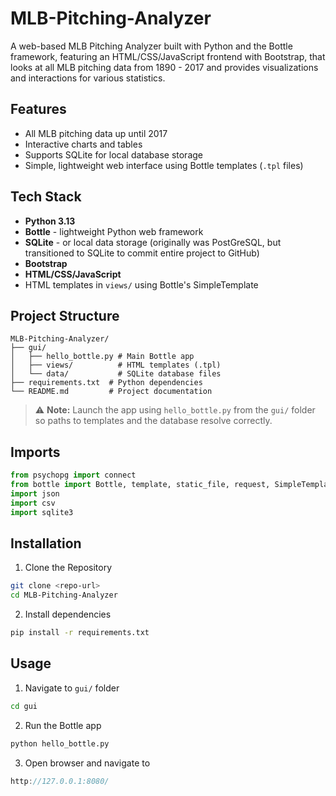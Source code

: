 # MLB-Pitching-Analyzer

A web-based MLB Pitching Analyzer built with Python and the Bottle framework, featuring an HTML/CSS/JavaScript frontend with Bootstrap, that looks at all MLB pitching data from 1890 - 2017 and provides visualizations and interactions for various statistics.

## Features

- All MLB pitching data up until 2017
- Interactive charts and tables
- Supports SQLite for local database storage
- Simple, lightweight web interface using Bottle templates (`.tpl` files)

## Tech Stack

- **Python 3.13**
- **Bottle** - lightweight Python web framework
- **SQLite** - or local data storage (originally was PostGreSQL, but transitioned to SQLite to commit entire project to GitHub)
- **Bootstrap**
- **HTML/CSS/JavaScript**
- HTML templates in `views/` using Bottle's SimpleTemplate

## Project Structure

```text
MLB-Pitching-Analyzer/
├── gui/
│   ├── hello_bottle.py # Main Bottle app
│   ├── views/          # HTML templates (.tpl)
│   └── data/           # SQLite database files
├── requirements.txt  # Python dependencies
└── README.md         # Project documentation
```

> ⚠️ **Note:** Launch the app using `hello_bottle.py` from the `gui/` folder so paths to templates and the database resolve correctly.

## Imports

```python
from psychopg import connect
from bottle import Bottle, template, static_file, request, SimpleTemplate
import json
import csv
import sqlite3
```

## Installation

1. Clone the Repository

```bash
git clone <repo-url>
cd MLB-Pitching-Analyzer
```

2. Install dependencies

```bash
pip install -r requirements.txt
```

## Usage

1. Navigate to `gui/` folder

```bash
cd gui
```

2. Run the Bottle app

```bash
python hello_bottle.py
```

3. Open browser and navigate to

```cpp
http://127.0.0.1:8080/
```
